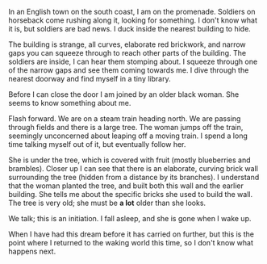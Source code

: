 In an English town on the south coast, I am on the promenade. Soldiers on horseback come rushing along it, looking for something. I don't know what it is, but soldiers are bad news. I duck inside the nearest building to hide.

The building is strange, all curves, elaborate red brickwork, and narrow gaps you can squeeze through to reach other parts of the building. The soldiers are inside, I can hear them stomping about. I squeeze through one of the narrow gaps and see them coming towards me. I dive through the nearest doorway and find myself in a tiny library.

Before I can close the door I am joined by an older black woman. She seems to know something about me.

Flash forward. We are on a steam train heading north. We are passing through fields and there is a large tree. The woman jumps off the train, seemingly unconcerned about leaping off a moving train. I spend a long time talking myself out of it, but eventually follow her.

She is under the tree, which is covered with fruit (mostly blueberries and brambles). Closer up I can see that there is an elaborate, curving brick wall surrounding the tree (hidden from a distance by its branches). I understand that the woman planted the tree, and built both this wall and the earlier building. She tells me about the specific bricks she used to build the wall. The tree is very old; she must be **a lot** older than she looks.

We talk; this is an initiation. I fall asleep, and she is gone when I wake up.

When I have had this dream before it has carried on further, but this is the point where I returned to the waking world this time, so I don't know what happens next.